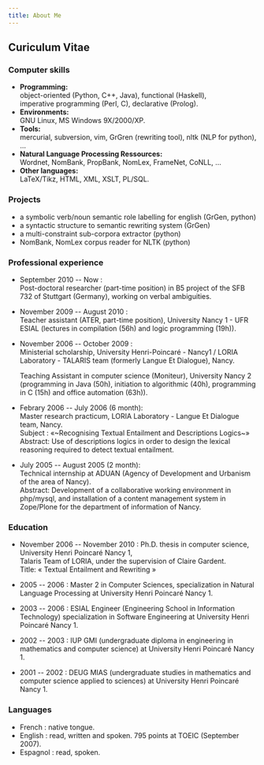 ```yaml
---
title: About Me
---
```


## Curiculum Vitae
### Computer skills
* **Programming:**  
  object-oriented (Python, C++, Java), functional (Haskell),  
  imperative programming (Perl, C), declarative (Prolog).  
* **Environments:**  
  GNU Linux, MS Windows 9X/2000/XP.
* **Tools:**  
  mercurial, subversion, vim, GrGren (rewriting tool),
  nltk (NLP for python), …
* **Natural Language Processing Ressources:**  
  Wordnet, NomBank, PropBank, NomLex, FrameNet, CoNLL, …
* **Other languages:**  
  LaTeX/Tikz, HTML, XML, XSLT, PL/SQL.
 
### Projects
* a symbolic verb/noun semantic role labelling for english (GrGen, python)
* a syntactic structure to semantic rewriting system (GrGen)
* a multi-constraint sub-corpora extractor (python)
* NomBank, NomLex corpus reader for NLTK (python)

### Professional experience
* September 2010 -- Now :  
  Post-doctoral researcher (part-time position) in B5 project of the
  SFB 732 of Stuttgart (Germany), working on verbal ambiguities.

* November 2009 -- August 2010 :  
  Teacher assistant (ATER, part-time position), University Nancy 1 -
  UFR ESIAL (lectures in compilation (56h) and logic programming (19h)).

* November 2006 -- October 2009 :  
  Ministerial scholarship, University Henri-Poincaré - Nancy1 / LORIA
  Laboratory - TALARIS team (formerly Langue Et Dialogue), Nancy.

    Teaching Assistant in computer science (Moniteur), University Nancy 2
  (programming in Java (50h), initiation to algorithmic (40h), programming
  in C (15h) and office automation (63h)).

* Febrary 2006 -- July 2006 (6 month):  
  Master research practicum, LORIA Laboratory - Langue Et Dialogue team, Nancy.  
  Subject : «~Recognising Textual Entailment and Descriptions Logics~»  
  Abstract: Use of descriptions logics in order to design the lexical reasoning
  required to detect textual entailment.

* July 2005 -- August 2005 (2 month):  
  Technical internship at ADUAN (Agency of Development and Urbanism of
  the area of Nancy).  
  Abstract: Development of a collaborative working environment in php/mysql,
            and installation of a content management system in Zope/Plone for
            the department of information of Nancy.

### Education
* November 2006 -- November 2010 :
  Ph.D. thesis in computer science, University Henri Poincaré Nancy 1,  
  Talaris Team of LORIA, under the supervision of Claire Gardent.  
  Title: « Textual Entailment and Rewriting »

* 2005 -- 2006 :
  Master 2 in Computer Sciences, specialization in Natural Language Processing
  at University Henri Poincaré Nancy 1.

* 2003 -- 2006 :
  ESIAL Engineer (Engineering School in Information Technology) specialization in
  Software Engineering at University Henri Poincaré Nancy 1.

* 2002 -- 2003 :
  IUP GMI (undergraduate diploma in engineering in mathematics and computer
  science) at University Henri Poincaré Nancy 1.

* 2001 -- 2002 :
  DEUG MIAS (undergraduate studies in mathematics and computer science applied
  to sciences) at University Henri Poincaré Nancy 1.

### Languages
* French : native tongue.
* English : read, written and spoken. 795 points at TOEIC (September 2007).
* Espagnol : read, spoken.
